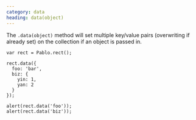 ```yaml
---
category: data
heading: data(object)
---
```


The `.data(object)` method will set multiple key/value pairs (overwriting if already set) on the collection if an object is passed in.

    var rect = Pablo.rect();
    
    rect.data({
      foo: 'bar',
      biz: {
        yin: 1,
        yan: 2
      }
    });
    
    alert(rect.data('foo'));
    alert(rect.data('biz'));
